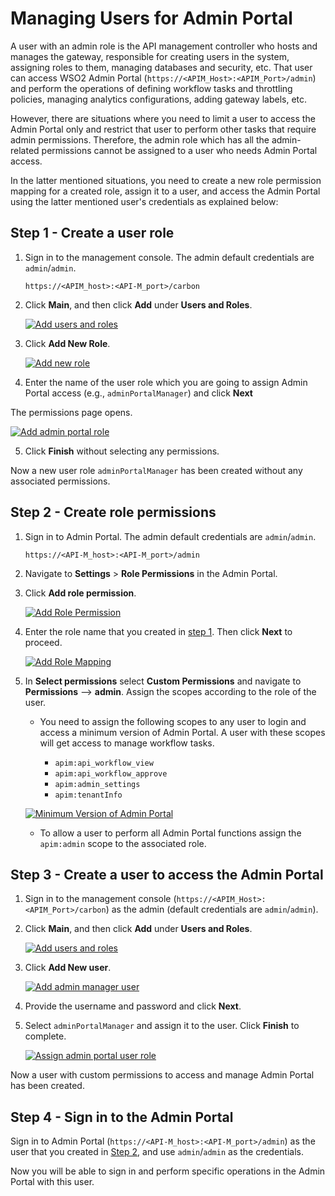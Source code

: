 # Managing Users for Admin Portal

A user with an admin role is the API management controller who hosts and manages the gateway, responsible for creating users in the system, assigning roles to them, managing databases and security, etc. That user can access  WSO2 Admin Portal (`https://<APIM_Host>:<APIM_Port>/admin`) and perform the operations of defining workflow tasks and throttling policies, managing analytics configurations, adding gateway labels, etc.

However, there are situations where you need to limit a user to access the Admin Portal only and restrict that user to perform other tasks that require admin permissions. Therefore, the admin role which has all the admin-related permissions cannot be assigned to a user who needs Admin Portal access.

In the latter mentioned situations, you need to create a new role permission mapping for a created role, assign it to a user, and access the Admin Portal using the latter mentioned user's credentials as explained below:

<a name="step1"></a>

## Step 1 - Create a user role

1. Sign in to the management console. The admin default credentials are `admin`/`admin`.

    `https://<APIM_host>:<API-M_port>/carbon`

2.  Click **Main**, and then click **Add** under **Users and Roles**.

    [![Add users and roles]({{base_path}}/assets/img/administer/add-users-and-roles.png)]({{base_path}}/assets/img/administer/add-users-and-roles.png)

3.  Click **Add New Role**.

    [![Add new role]({{base_path}}/assets/img/administer/add-new-role.png)]({{base_path}}/assets/img/administer/add-new-role.png)

4. Enter the name of the user role which you are going to assign Admin Portal access (e.g., `adminPortalManager`) and click **Next**

 The permissions page opens.

   [![Add admin portal role]({{base_path}}/assets/img/administer/add-admin-portal-role.png)]({{base_path}}/assets/img/administer/add-admin-portal-role.png)

5.  Click **Finish** without selecting any permissions.

Now a new user role `adminPortalManager` has been created without any associated permissions.

<a name="step2"></a>

## Step 2 - Create role permissions

1. Sign in to Admin Portal. The admin default credentials are `admin`/`admin`.

     `https://<API-M_host>:<API-M_port>/admin`

2. Navigate to **Settings** > **Role Permissions** in the Admin Portal. 

3. Click **Add role permission**.

    [![Add Role Permission]({{base_path}}/assets/img/administer/add-role-permission.png)]({{base_path}}/assets/img/administer/add-role-permission.png) 

4. Enter the  role name that you created in <a href="#step1">step 1</a>. Then click **Next** to proceed.

    [![Add Role Mapping]({{base_path}}/assets/img/administer/add-new-role-mapping.png)]({{base_path}}/assets/img/administer/add-new-role-mapping.png)

5. In **Select permissions** select **Custom Permissions** and  navigate to  **Permissions** --> **admin**. 
Assign the scopes according to the role of the user.

    - You need to assign the following scopes to any user to login and access a minimum version of Admin Portal. A user with these scopes will get access to manage workflow tasks.  

        - `apim:api_workflow_view`
        - `apim:api_workflow_approve`
        - `apim:admin_settings`
        - `apim:tenantInfo`

    [![Minimum Version of Admin Portal]({{base_path}}/assets/img/administer/minimum-version-admin-portal.png)]({{base_path}}/assets/img/administer/minimum-version-admin-portal.png)

    - To allow a user to perform all Admin Portal functions assign the `apim:admin` scope to the associated role.

## Step 3 - Create a user to access the Admin Portal

1. Sign in to the management console (`https://<APIM_Host>:<APIM_Port>/carbon`) as the admin (default credentials are `admin`/`admin`).

2.  Click **Main**, and then click **Add** under **Users and Roles**.

    [![Add users and roles]({{base_path}}/assets/img/administer/add-users-and-roles.png)]({{base_path}}/assets/img/administer/add-users-and-roles.png)

3.  Click **Add New user**.

    [![Add admin manager user]({{base_path}}/assets/img/administer/add-manager-user.png)]({{base_path}}/assets/img/administer/add-manager-user.png)

4.  Provide the username and password and click **Next**.

5.  Select `adminPortalManager` and assign it to the user. Click **Finish** to complete.

    [![Assign admin portal user role]({{base_path}}/assets/img/administer/add-admin-manager-role-to-user.png)]({{base_path}}/assets/img/administer/add-admin-manager-role-to-user.png)

Now a user with custom permissions to access and manage Admin Portal has been created.

## Step 4 - Sign in to the Admin Portal

Sign in to Admin Portal (`https://<API-M_host>:<API-M_port>/admin`) as the user that you created in <a href="step2">Step 2</a>, and use `admin`/`admin` as the credentials. 

Now you will be able to sign in and perform specific operations in the Admin Portal with this user.